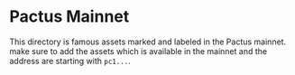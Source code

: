 # Pactus Mainnet

This directory is famous assets marked and labeled in the Pactus mainnet. make sure to add the assets which is available in the mainnet and the address are starting with `pc1...`.
